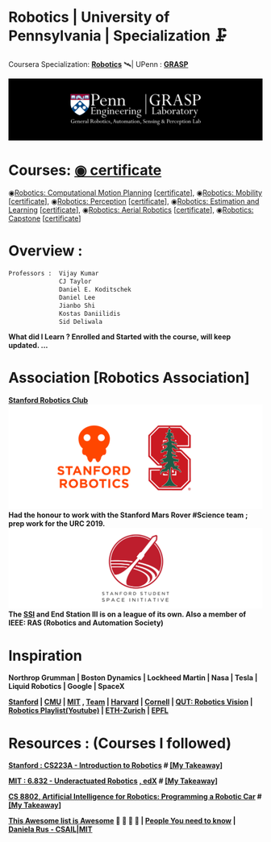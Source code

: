 # Robotics | University of Pennsylvania | Specialization 🗜
Coursera Specialization: <b>[Robotics](https://www.coursera.org/specializations/robotics)</b> 🛰| UPenn : <b>[GRASP](https://www.grasp.upenn.edu/)</b><br/>

<img src="https://github.com/SKKSaikia/roboticsPenn/blob/master/res/logo-grasp_banner.png">

# Courses: [◉ certificate]()

◉[Robotics: Computational Motion Planning](https://www.coursera.org/learn/robotics-motion-planning/)   [[certificate](#)], ◉[Robotics: Mobility](https://www.coursera.org/learn/robotics-mobility/)  [[certificate](#)], ◉[Robotics: Perception](https://www.coursera.org/learn/robotics-perception/)   [[certificate](#)], ◉[Robotics: Estimation and Learning](https://www.coursera.org/learn/robotics-learning/)   [[certificate](#)], ◉[Robotics: Aerial Robotics](https://www.coursera.org/learn/robotics-flight/)   [[certificate](#)], ◉[Robotics: Capstone](https://www.coursera.org/learn/robotics-capstone/)   [[certificate](#)]

# Overview :
    Professors :  Vijay Kumar
                  CJ Taylor
                  Daniel E. Koditschek
                  Daniel Lee
                  Jianbo Shi
                  Kostas Daniilidis
                  Sid Deliwala
                  
<b>What did I Learn ?<b>
   Enrolled and Started with the course, will keep updated. 
    ...
                  
# Association [Robotics Association]
[Stanford Robotics Club](http://roboticsclub.stanford.edu/)
<img src="https://github.com/SKKSaikia/roboticsPenn/blob/master/res/ssrc.png">
Had the honour to work with the Stanford Mars Rover #Science team ; prep work for the URC 2019.
<img src="https://github.com/SKKSaikia/roboticsPenn/blob/master/res/ssi.png">
The [SSI](https://stanfordssi.org/) and End Station III is on a league of its own. Also a member of IEEE: RAS (Robotics and Automation Society)



# Inspiration
Northrop Grumman | Boston Dynamics | Lockheed Martin | Nasa | Tesla | Liquid Robotics | Google | SpaceX

[Stanford](https://cs.stanford.edu/groups/manips/) | [CMU](https://www.ri.cmu.edu/) | [MIT](https://robotics.mit.edu/) , [Team](http://roboteam.mit.edu/) | [Harvard](http://hrl.harvard.edu/people/) | [Cornell](http://www.robotics.cornell.edu/courses/) | [QUT: Robotics Vision](https://robotacademy.net.au/) | [Robotics Playlist(Youtube)](https://www.youtube.com/playlist?list=PLIYU_0sc1XOCmqcQjdQOLoiJJCQgH_u8r) | [ETH-Zurich](http://www.iris.ethz.ch/) | [EPFL](https://lis.epfl.ch/)

# Resources : (Courses I followed)

[Stanford : CS223A - Introduction to Robotics](https://see.stanford.edu/Course/CS223A/33) # [[My Takeaway]](#)

[MIT : 6.832 - Underactuated Robotics](http://underactuated.mit.edu/underactuated.html) [, edX](https://courses.edx.org/courses/course-v1:MITx+6.832x_2+3T2015/) # [[My Takeaway]](#)

[CS 8802, Artificial Intelligence for Robotics: Programming a Robotic Car](https://www.udacity.com/course/artificial-intelligence-for-robotics--cs373) # [[My Takeaway]](#)

[This Awesome list is Awesome](https://github.com/kiloreux/awesome-robotics) 🚀 🚀 🚀 👾 | [People You need to know](https://www.quora.com/Who-are-the-worlds-top-10-robotics-science-experts) | [Daniela Rus - CSAIL|MIT](http://danielarus.csail.mit.edu/)




